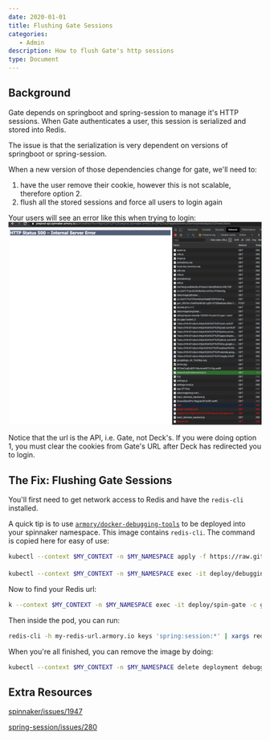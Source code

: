 ```yaml
---
date: 2020-01-01
title: Flushing Gate Sessions
categories:
   - Admin
description: How to flush Gate's http sessions
type: Document
---
```


## Background

Gate depends on springboot and spring-session to manage it's HTTP sessions. When Gate authenticates a user, this session is serialized and stored into Redis.

The issue is that the serialization is very dependent on versions of springboot or spring-session. 

When a new version of those dependencies change for gate, we'll need to:
1. have the user remove their cookie, however this is not scalable, therefore option 2.
2. flush all the stored sessions and force all users to login again

Your users will see an error like this when trying to login:
<kbd> 
  <img src="/images/5651fe80-7f4f-11ea-bc45-43e571ce330c.png" /> 
</kbd>

Notice that the url is the API, i.e. Gate, not Deck's. If you were doing option 1, you must clear the cookies from Gate's URL after Deck has redirected you to login.



## The Fix: Flushing Gate Sessions
You'll first need to get network access to Redis and have the `redis-cli` installed.

A quick tip is to use [`armory/docker-debugging-tools`](https://github.com/armory/docker-debugging-tools) to be deployed into your spinnaker namespace. This image contains `redis-cli`. The command is copied here for easy of use:
```bash
kubectl --context $MY_CONTEXT -n $MY_NAMESPACE apply -f https://raw.githubusercontent.com/armory/docker-debugging-tools/master/deployment.yml

kubectl --context $MY_CONTEXT -n $MY_NAMESPACE exec -it deploy/debugging-tools -- bash
```

Now to find your Redis url:
```bash
k --context $MY_CONTEXT -n $MY_NAMESPACE exec -it deploy/spin-gate -c gate -- cat /opt/spinnaker/config/spinnaker.yml | grep -A2 redis
```

Then inside the pod, you can run:
```bash
redis-cli -h my-redis-url.armory.io keys 'spring:session:*' | xargs redis-cli del
```

When you're all finished, you can remove the image by doing:
```bash
kubectl --context $MY_CONTEXT -n $MY_NAMESPACE delete deployment debugging-tools
```


## Extra Resources
[spinnaker/issues/1947](https://github.com/spinnaker/spinnaker/issues/1947)

[spring-session/issues/280](https://github.com/spring-projects/spring-session/issues/280)